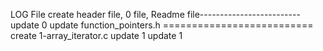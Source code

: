 LOG File
create header file, 0 file, Readme file-------------------------
update 0
update  function_pointers.h
========================== create 1-array_iterator.c
update 1
update 1
